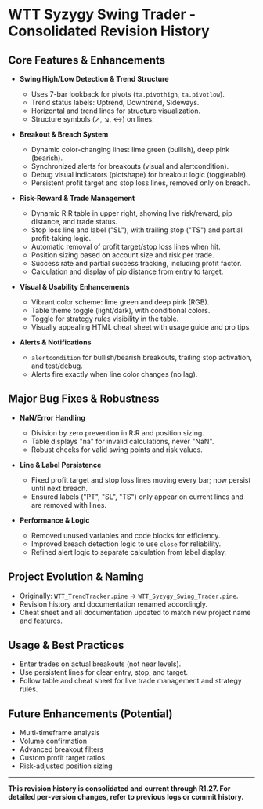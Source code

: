 # WTT Syzygy Swing Trader - Consolidated Revision History

## Core Features & Enhancements

- **Swing High/Low Detection & Trend Structure**
  - Uses 7-bar lookback for pivots (`ta.pivothigh`, `ta.pivotlow`).
  - Trend status labels: Uptrend, Downtrend, Sideways.
  - Horizontal and trend lines for structure visualization.
  - Structure symbols (↗️, ↘️, ↔️) on lines.

- **Breakout & Breach System**
  - Dynamic color-changing lines: lime green (bullish), deep pink (bearish).
  - Synchronized alerts for breakouts (visual and alertcondition).
  - Debug visual indicators (plotshape) for breakout logic (toggleable).
  - Persistent profit target and stop loss lines, removed only on breach.

- **Risk-Reward & Trade Management**
  - Dynamic R:R table in upper right, showing live risk/reward, pip distance, and trade status.
  - Stop loss line and label ("SL"), with trailing stop ("TS") and partial profit-taking logic.
  - Automatic removal of profit target/stop loss lines when hit.
  - Position sizing based on account size and risk per trade.
  - Success rate and partial success tracking, including profit factor.
  - Calculation and display of pip distance from entry to target.

- **Visual & Usability Enhancements**
  - Vibrant color scheme: lime green and deep pink (RGB).
  - Table theme toggle (light/dark), with conditional colors.
  - Toggle for strategy rules visibility in the table.
  - Visually appealing HTML cheat sheet with usage guide and pro tips.

- **Alerts & Notifications**
  - `alertcondition` for bullish/bearish breakouts, trailing stop activation, and test/debug.
  - Alerts fire exactly when line color changes (no lag).

## Major Bug Fixes & Robustness

- **NaN/Error Handling**
  - Division by zero prevention in R:R and position sizing.
  - Table displays "na" for invalid calculations, never "NaN".
  - Robust checks for valid swing points and risk values.

- **Line & Label Persistence**
  - Fixed profit target and stop loss lines moving every bar; now persist until next breach.
  - Ensured labels ("PT", "SL", "TS") only appear on current lines and are removed with lines.

- **Performance & Logic**
  - Removed unused variables and code blocks for efficiency.
  - Improved breach detection logic to use `close` for reliability.
  - Refined alert logic to separate calculation from label display.

## Project Evolution & Naming

- Originally: `WTT_TrendTracker.pine` → `WTT_Syzygy_Swing_Trader.pine`.
- Revision history and documentation renamed accordingly.
- Cheat sheet and all documentation updated to match new project name and features.

## Usage & Best Practices

- Enter trades on actual breakouts (not near levels).
- Use persistent lines for clear entry, stop, and target.
- Follow table and cheat sheet for live trade management and strategy rules.

## Future Enhancements (Potential)
- Multi-timeframe analysis
- Volume confirmation
- Advanced breakout filters
- Custom profit target ratios
- Risk-adjusted position sizing

---

**This revision history is consolidated and current through R1.27. For detailed per-version changes, refer to previous logs or commit history.** 